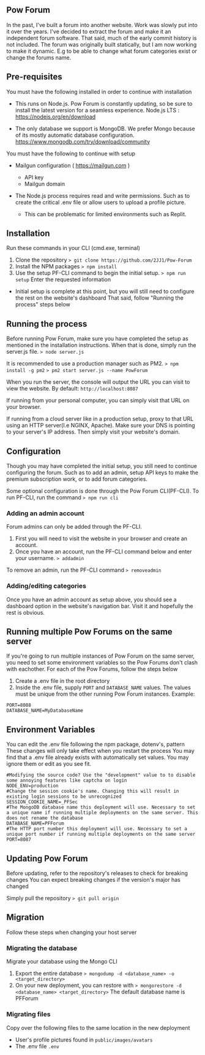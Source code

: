 ## Pow Forum
In the past, I've built a forum into another website. Work was slowly put into it over the years. I've decided to extract the forum and make it an independent forum software. That said, much of the early commit history is not included. The forum was originally built statically, but I am now working to make it dynamic. E.g to be able to change what forum categories exist or change the forums name.

## Pre-requisites
You must have the following installed in order to continue with installation

- This runs on Node.js. Pow Forum is constantly updating, so be sure to install the latest version for a seamless experience.
Node.js LTS : https://nodejs.org/en/download

- The only database we support is MongoDB. We prefer Mongo because of its mostly automatic database configuration.
https://www.mongodb.com/try/download/community

You must have the following to continue with setup

- Mailgun configuration ( https://mailgun.com )
    * API key
    * Mailgun domain
    
- The Node.js process requires read and write permissions. Such as to create the critical .env file or allow users to upload a profile picture.
   * This can be problematic for limited environments such as Replit.

## Installation
Run these commands in your CLI (cmd.exe, terminal)

1. Clone the repository
`> git clone https://github.com/2JJ1/Pow-Forum`
2. Install the NPM packages
`> npm install`
3. Use the setup PF-CLI command to begin the initial setup.
`> npm run setup`
Enter the requested information
* Initial setup is complete at this point, but you will still need to configure the rest on the website's dashboard
That said, follow "Running the process" steps below

## Running the process
Before running Pow Forum, make sure you have completed the setup as mentioned in the installation instructions.
When that is done, simply run the server.js file. 
`> node server.js`

It is recommended to use a production manager such as PM2.
`> npm install -g pm2`
`> pm2 start server.js --name PowForum`

When you run the server, the console will output the URL you can visit to view the website.
By default: `http://localhost:8087`

If running from your personal computer, you can simply visit that URL on your browser. 

If running from a cloud server like in a production setup, proxy to that URL using an HTTP server(I.e NGINX, Apache). Make sure your DNS is pointing to your server's IP address. Then simply visit your website's domain.

## Configuration
Though you may have completed the initial setup, you still need to continue configuring the forum. Such as to add an admin, 
setup API keys to make the premium subscription work, or to add forum categories.

Some optional configuration is done through the Pow Forum CLI(PF-CLI). To run PF-CLI, run the command
`> npm run cli`

### Adding an admin account
Forum admins can only be added through the PF-CLI. 
1. First you will need to visit the website in your browser and create an account. 
2. Once you have an account, run the PF-CLI command below and enter your username.
`> addadmin`

To remove an admin, run the PF-CLI command `> removeadmin`

### Adding/editing categories
Once you have an admin account as setup above, you should see a dashboard option in the website's navigation bar. Visit it and hopefully the rest is obvious.

## Running multiple Pow Forums on the same server
If you're going to run multiple instances of Pow Forum on the same server, you need to set some environment variables so the Pow Forums don't clash with eachother. For each of the Pow Forums, follow the steps below

1. Create a .env file in the root directory
2. Inside the .env file, supply `PORT` and `DATABASE_NAME` values. The values must be unique from the other running Pow Forum instances.
Example:
```.env
PORT=8088
DATABASE_NAME=MyDatabaseName
```

## Environment Variables
You can edit the .env file following the npm package, dotenv's, pattern
These changes will only take effect when you restart the process
You may find that a .env file already exists with automatically set values. You may ignore them or edit as you see fit.
```.env
#Modifying the source code? Use the "development" value to to disable some annoying features like captcha on login
NODE_ENV=production
#Change the session cookie's name. Changing this will result in existing login sessions to be unrecognized
SESSION_COOKIE_NAME=_PFSec
#The MongoDB database name this deployment will use. Necessary to set a unique name if running multiple deployments on the same server. This does not rename the database
DATABASE_NAME=PFForum
#The HTTP port number this deployment will use. Necessary to set a unique port number if running multiple deployments on the same server
PORT=8087
````

## Updating Pow Forum
Before updating, refer to the repository's releases to check for breaking changes
You can expect breaking changes if the version's major has changed

Simply pull the repository
`> git pull origin`

## Migration
Follow these steps when changing your host server

### Migrating the database
Migrate your database using the Mongo CLI
1. Export the entire database
`> mongodump -d <database_name> -o <target_directory>`
2. On your new deployment, you can restore with
`> mongorestore -d <database_name> <target_directory>`
The default database name is PFForum

### Migrating files
Copy over the following files to the same location in the new deployment

* User's profile pictures found in
`public/images/avatars`
* The .env file
`.env`
